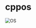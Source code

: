 # cppos
![OS](https://user-images.githubusercontent.com/29976655/115044429-78358a80-9f10-11eb-968e-ec814d26f4ca.png)
